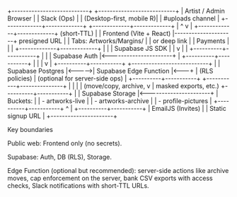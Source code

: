 +---------------------------+                    +---------------------------+
|   Artist / Admin Browser  |                    |        Slack (Ops)        |
|  (Desktop-first, mobile R)|                    |  #uploads channel         |
+-------------+-------------+                    +-------------+-------------+
              |                                                    ^
              v                                                    |
+-------------+-------------+                         (short-TTL)  |
|   Frontend (Vite + React) |---------------------+  presigned URL |
|  Tabs: Artworks/Margins/  |                     |  or deep link  |
|        Payments           |                     |                |
+-------------+-------------+                     |                |
              | Supabase JS SDK                   |                |
              v                                   |                |
   +----------+-----------+                       |                |
   |   Supabase Auth      |<----------------------+                |
   +----------+-----------+                                        |
              |                                                    |
              v                                                    |
   +----------+-----------+       +---------------------------+    |
   |   Supabase Postgres  |<----->|   Supabase Edge Function |<---+
   |  (RLS policies)      |  (optional for server-side ops)  |
   +----------+-----------+       +-----------+---------------+
              |                                   |
              |                                   | (move/copy, archive,
              v                                   |  masked exports, etc.)
   +----------+-----------+                       |
   |  Supabase Storage    |<----------------------+
   |  Buckets:            |
   |   - artworks-live    |
   |   - artworks-archive |
   |   - profile-pictures |
   +----------+-----------+
              ^
              |
   +----------+-----------+
   |  EmailJS (Invites)   |
   |  Static signup URL   |
   +----------------------+


Key boundaries

Public web: Frontend only (no secrets).

Supabase: Auth, DB (RLS), Storage.

Edge Function (optional but recommended): server-side actions like archive moves, cap enforcement on the server, bank CSV exports with access checks, Slack notifications with short-TTL URLs.